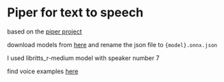# Piper for text to speech
based on the [piper project](https://github.com/rhasspy/piper)

download models from [here](https://github.com/rhasspy/piper/blob/master/VOICES.md) and rename the json file to `{model}.onnx.json`

I used libritts_r-medium model with speaker number 7

find voice examples [here](https://rhasspy.github.io/piper-samples/)

